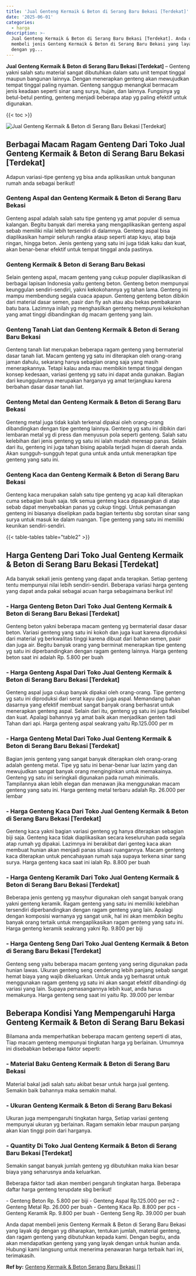 ```yaml
---
title: 'Jual Genteng Kermaik & Beton di Serang Baru Bekasi [Terdekat]'
date: '2025-06-01'
categories:
  - harga
description: >-
  Jual Genteng Kermaik & Beton di Serang Baru Bekasi [Terdekat]. Anda dapat
  membeli jenis Genteng Kermaik & Beton di Serang Baru Bekasi yang layak dg
  dengan yg...
---
```


**Jual Genteng Kermaik & Beton di Serang Baru Bekasi \[Terdekat\]** – Genteng yakni salah satu material sangat dibutuhkan dalam satu unit tempat tinggal maupun bangunan lainnya. Dengan menerapkan genteng akan mewujudkan tempat tinggal paling nyaman. Genteng sanggup menangkal bermacam jenis keadaan seperti sinar sang surya, hujan, dan lainnya. Fungsinya yg betul-betul penting, genteng menjadi beberapa atap yg paling efektif untuk digunakan.

{{< toc >}}

![Jual Genteng Kermaik & Beton di Serang Baru Bekasi [Terdekat]](/images/genteng-minimalis-murah33.png)

## Berbagai Macam Ragam Genteng Dari Toko Jual Genteng Kermaik & Beton di Serang Baru Bekasi \[Terdekat\]

Adapun variasi-tipe genteng yg bisa anda aplikasikan untuk bangunan rumah anda sebagai berikut!

### Genteng Aspal dan Genteng Kermaik & Beton di Serang Baru Bekasi

Genteng aspal adalah salah satu tipe genteng yg amat populer di semua kalangan. Begitu banyak dari mereka yang mengaplikasikan genteng aspal sebab memiliki nilai lebih tersendiri di dalamnya. Genteng aspal bisa diaplikasikan hampir seluruh rangka ataup seperti atap kayu, atap baja ringan, hingga beton. Jenis genteng yang satu ini juga tidak kaku dan kuat, akan benar-benar efektif untuk tempat tinggal anda pastinya.

### Genteng Kermaik & Beton di Serang Baru Bekasi

Selain genteng aspal, macam genteng yang cukup populer diaplikasikan di berbagai lapisan Indonesia yaitu genteng beton. Genteng beton mempunyai keunggulan sendiri-sendiri, yakni kekokohannya yg tahan lama. Genteng ini mampu membendung segala cuaca apapun. Genteng genteng beton dibikin dari material dasar semen, pasir dan fly ash atau abu bekas pembakaran batu bara. Lazimnya inilah yg menghasilkan genteng mempunyai kekokohan yang amat tinggi dibandingkan dg macam genteng yang lain.

### Genteng Tanah Liat dan Genteng Kermaik & Beton di Serang Baru Bekasi

Genteng tanah liat merupakan beberapa ragam genteng yang bermaterial dasar tanah liat. Macam genteng yg satu ini diterapkan oleh orang-orang jaman dahulu, sekarang hanya sebagian orang saja yang masih menerapkannya. Tetapi kalau anda mau membikin tempat tinggal dengan konsep kedesaan, variasi genteng yg satu ini dapat anda gunakan. Bagian dari keunggulannya merupakan harganya yg amat terjangkau karena berbahan dasar dasar tanah liat.

### Genteng Metal dan Genteng Kermaik & Beton di Serang Baru Bekasi

Genteng metal juga tidak kalah terkenal dipakai oleh orang-orang dibandingkan dengan tipe genteng lainnya. Genteng yg satu ini dibikin dari lembaran metal yg di press dan menyusun pola seperti genteng. Salah satu kelebihan dari jenis genteng yg satu ini ialah mudah meresap panas. Selain dari itu, genteng ini juga tahan bising apabila terjadi hujan di daerah anda. Akan sungguh-sungguh tepat guna untuk anda untuk menerapkan tipe genteng yang satu ini.

### Genteng Kaca dan Genteng Kermaik & Beton di Serang Baru Bekasi

Genteng kaca merupakan salah satu tipe genteng yg acap kali diterapkan cuma sebagian buah saja. tdk semua genteng kaca dipasangkan di atap sebab dapat menyebabkan panas yg cukup tinggi. Untuk pemasangan genteng ini biasanya diselipkan pada bagian tertentu sbg sorotan sinar sang surya untuk masuk ke dalam ruangan. Tipe genteng yang satu ini memiliki keunikan sendiri-sendiri.

{{< table-tables table="table2" >}}

## Harga Genteng Dari Toko Jual Genteng Kermaik & Beton di Serang Baru Bekasi \[Terdekat\]

Ada banyak sekali jenis genteng yang dapat anda terapkan. Setiap genteng tentu mempunyai nilai lebih sendiri-sendiri. Beberapa variasi harga genteng yang dapat anda pakai sebagai acuan harga sebagaimana berikut ini!

### \- Harga Genteng Beton Dari Toko Jual Genteng Kermaik & Beton di Serang Baru Bekasi \[Terdekat\]

Genteng beton yakni beberapa macam genteng yg bermaterial dasar dasar beton. Variasi genteng yang satu ini kokoh dan juga kuat karena diproduksi dari material yg berkwalitas tinggi karena dibuat dari bahan semen, pasir dan juga air. Begitu banyak orang yang berminat menerapkan tipe genteng yg satu ini diperbandingkan dengan ragam genteng lainnya. Harga genteng beton saat ini adalah Rp. 5.800 per buah

### \- Harga Genteng Aspal Dari Toko Jual Genteng Kermaik & Beton di Serang Baru Bekasi \[Terdekat\]

Genteng aspal juga cukup banyak dipakai oleh orang-orang. Tipe genteng yg satu ini diproduksi dari serat kayu dan juga aspal. Memandang bahan dasarnya yang efektif membuat sangat banyak orang berhasrat untuk menerapkan genteng aspal. Selain dari itu, genteng yg satu ini juga fleksibel dan kuat. Apalagi bahannya yg amat baik akan menjadikan genten tadi Tahan dari api. Harga genteng aspal seakrang yaitu Rp.125.000 per m

### \- Harga Genteng Metal Dari Toko Jual Genteng Kermaik & Beton di Serang Baru Bekasi \[Terdekat\]

Bagian jenis genteng yang sangat banyak diterapkan oleh orang-orang adalah genteng metal. Tipe yg satu ini benar-benar luar lazim yang dan mewujudkan sangat banyak orang menginginkan untuk memakainya. Genteng yg satu ini seringkali digunakan pada rumah minimalis. Tampilannya akan lebih elegan dan menawan jika menggunakan macam genteng yang satu ini. Harga genteng metal terbaru adalah Rp. 26.000 per lembar

### \- Harga Genteng Kaca Dari Toko Jual Genteng Kermaik & Beton di Serang Baru Bekasi \[Terdekat\]

Genteng kaca yakni bagian variasi genteng yg hanya diterapkan sebagian biji saja. Genteng kaca tidak diaplikasikan secara keseluruhan pada segala atap rumah yg dipakai. Lazimnya ini berakibat dari genteg kaca akan membuat hunian akan menjadi panas situasi ruangannya. Macam genteng kaca diterapkan untuk pencahayaan rumah saja supaya terkena sinar sang surya. Harga genteng kaca saat ini ialah Rp. 8.800 per buah

### \- Harga Genteng Keramik Dari Toko Jual Genteng Kermaik & Beton di Serang Baru Bekasi \[Terdekat\]

Beberapa jenis genteng yg masyhur digunakan oleh sangat banyak orang yakni genteng keramik. Ragam genteng yang satu ini memiliki kelebihan tersendiri diperbandingkan dengan ragam genteng yang lain. Apalagi dengan komposisi warnanya yg sangat unik, hal ini akan membikin begitu banyak orang tertaik untuk mengaplikasikan ragam genteng yang satu ini. Harga genteng keramik seakrang yakni Rp. 9.800 per biji

### \- Harga Genteng Seng Dari Toko Jual Genteng Kermaik & Beton di Serang Baru Bekasi \[Terdekat\]

Genteng seng yaitu beberapa macam genteng yang sering digunakan pada hunian lawas. Ukuran genteng seng cenderung lebih panjang sebab sangat hemat biaya yang wajib dikeluarkan. Untuk anda yg berhasrat untuk menggunakan ragam genteng yg satu ini akan sangat efektif dibandingi dg variasi yang lain. Supaya pemasangannya lebih kuat, anda harus memakunya. Harga genteng seng saat ini yaitu Rp. 39.000 per lembar

## Beberapa Kondisi Yang Mempengaruhi Harga Genteng Kermaik & Beton di Serang Baru Bekasi

Bilamana anda memperhatikan beberapa macam genteng seperti di atas, Tiap macam genteng mempunyai tingkatan harga yg berlainan. Umumnya ini disebabkan beberapa faktor seperti:

### \- Material Baku Genteng Kermaik & Beton di Serang Baru Bekasi

Material bakal jadi salah satu akibat besar untuk harga jual genteng. Semakin baik bahannya maka semakin mahal.

### \- Ukuran Genteng Kermaik & Beton di Serang Baru Bekasi

Ukuran juga mempengaruhi tingkatan harga, Setiap variasi genteng mempunyai ukuran yg berlainan. Ragam semakin lebar maupun panjang akan kian tinggi poin dari harganya.

### \- Quantity Di Toko Jual Genteng Kermaik & Beton di Serang Baru Bekasi \[Terdekat\]

Semakin sangat banyak jumlah genteng yg dibutuhkan maka kian besar biaya yang seharusnya anda keluarkan.

Beberapa faktor tadi akan memberi pengaruh tingkatan harga. Beberapa daftar harga genteng terupdate sbg berikut!

\- Genteng Beton Rp. 5.800 per biji - Genteng Aspal Rp.125.000 per m2 - Genteng Metal Rp. 26.000 per buah - Genteng Kaca Rp. 8.800 per pcs - Genteng Keramik Rp. 9.800 per buah - Genteng Seng Rp. 39.000 per buah

Anda dapat membeli jenis Genteng Kermaik & Beton di Serang Baru Bekasi yang layak dg dengan yg diharapkan, tentukan jumlah, material genteng, dan ragam genteng yang dibutuhkan kepada kami. Dengan begitu, anda akan mendapatkan genteng yang yang layak dengan untuk hunian anda. Hubungi kami langsung untuk menerima penawaran harga terbaik hari ini, terimakasih.

**Ref by:**  [Genteng Kermaik & Beton  Serang Baru Bekasi []](https://id.wikipedia.org/wiki/Genteng)
